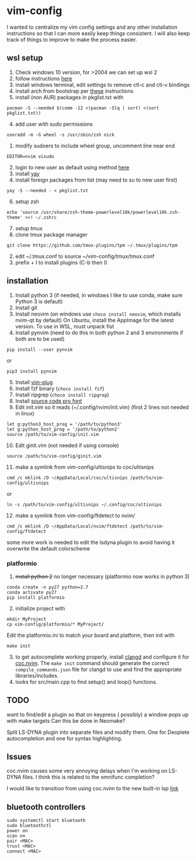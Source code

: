 # vim-config

I wanted to centralize my vim config settings and any other installation instructions so that I can more easily keep things consistent. I will also keep track of things to improve to make the process easier.

## wsl setup
1. Check windows 10 version, for >2004 we can set up wsl 2
  1. follow instructions [here](https://docs.microsoft.com/en-us/windows/wsl/install-win10)
  2. install windows terminal, edit settings to remove ctl-c and ctl-v bindings
2. install arch from bootstrap per [these](https://www.reddit.com/r/bashonubuntuonwindows/comments/gxbufo/running_arch_on_wsl_from_the_source_images_the/) instructions
3. install (non AUR) packages in pkglist.txt with
```
pacman -S --needed $(comm -12 <(pacman -Slq | sort) <(sort pkglist.txt))
```
4. add user with sudo permissions
```
useradd -m -G wheel -s /usr/sbin/zsh nick
```
  1. modify sudoers to include wheel group, uncomment line near end
  ```
  EDITOR=nvim visudo
  ```
  2. login to new user as default using method [here](https://github.com/microsoft/WSL/issues/3974)
5. install [yay](https://github.com/Jguer/yay)
  1. install foreign packages from list (may need to su to new user first)
  ```
  yay -S --needed - < pkglist.txt 
  ```
6. setup zsh
``` 
echo 'source /usr/share/zsh-theme-powerlevel10k/powerlevel10k.zsh-theme' >>! ~/.zshrc
```
7. setup tmux
  1. clone tmux package manager
  ```
  git clone https://github.com/tmux-plugins/tpm ~/.tmux/plugins/tpm
  ```
  2. edit ~/.tmux.conf to source ~/vim-config/tmux/tmux.conf
  3. prefix + I to install plugins (C-b then I)
 
## installation
1. Install python 3 (if needed, in windows I like to use conda, make sure Python 3 is default)
2. Install git
3. Install neovim (on windows use `choco install neovim`, which installs nvim-qt by default)
	On Ubuntu, install the AppImage for the latest version. To use in WSL, must unpack fist
4. Install pynvim (need to do this in both python 2 and 3 environments if both are to be used)
```
pip install --user pynvim
```
or
```
pip3 install pynvim
```
5. Install [vim-plug](https://github.com/junegunn/vim-plug)
6. Install fzf binary (`choco install fzf`)
7. Install ripgrep (`choco install ripgrep`)
8. Install [source code pro font](https://github.com/adobe-fonts/source-code-pro)
9. Edit init.vim so it reads (~/.config/nvim/init.vim) (first 2 lines not needed in linux)
```
let g:python3_host_prog = '/path/to/python3'
let g:python_host_prog = '/path/to/python2'
source /path/to/vim-config/init.vim
```
10. Edit ginit.vim (not needed if using console)
```
source /path/to/vim-config/ginit.vim
```
11. make a symlink from vim-config/ultisnips to coc/ultisnips
```
cmd /c mklink /D ~/AppData/Local/coc/ultisnips /path/to/vim-config/ultisnips
```
or
```
ln -s /path/to/vim-config/ultisnips ~/.config/coc/ultisnips
```
12. make a symlink from vim-config/ftdetect to nvim/
```
cmd /c mklink /D ~/AppData/Local/nvim/ftdetect /path/to/vim-config/ftdetect
``` 
some more work is needed to edit the lsdyna plugin to avoid having it overwrite the default colorscheme

### platformio
1. ~~install python 2~~
no longer necessary (platformio now works in python 3)
``` 
conda create -n py27 python=2.7
conda activate py27
pip install platformio
```
2. initialize project with
```
mkdir MyProject
cp vim-config/platformio/* MyProject/
```
Edit the platformio.ini to match your board and platform, then init with
```
make init
```
3. to get autocomplete working properly, install [clangd](https://clang.llvm.org/extra/clangd/) and configure it for [coc.nvim](https://github.com/neoclide/coc.nvim/wiki/Language-servers). 
The ```make init``` command should generate the correct ```compile_commands.json``` file for clangd to use and find the appropriate libraries/includes.
4. looks for src/main.cpp to find setup() and loop() functions.

## TODO

want to find/edit a plugin so that on keypress (<C-m> possibly) a window pops up with make targets
Can this be done in Neomake?
  
Split LS-DYNA plugin into separate files and modify them. One for Deoplete autocompletion and one for syntax highlighting.

## Issues

coc.nvim causes some very annoying delays when I'm working on LS-DYNA files. I think this is related to the omnifunc completion?

I would like to transition from using coc.nvim to the new built-in lsp [link](https://github.com/neovim/nvim-lsp)

## bluetooth controllers
```
sudo systemctl start bluetooth
sudo bluetoothctl
power on
scan on
pair <MAC>
trust <MAC>
connect <MAC>
```
